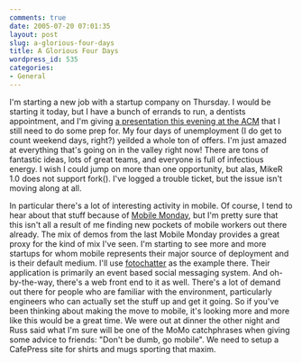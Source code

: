 ```yaml
---
comments: true
date: 2005-07-20 07:01:35
layout: post
slug: a-glorious-four-days
title: A Glorious Four Days
wordpress_id: 535
categories:
- General
---
```


I'm starting a new job with a startup company on Thursday. I would be starting it today, but I have a bunch of errands to run, a dentists appointment, and I'm giving [a presentation this evening at the ACM](http://www.sfbayacm.org/activities.html) that I still need to do some prep for. My four days of unemployment (I do get to count weekend days, right?) yeilded a whole ton of offers. I'm just amazed at everything that's going on in the valley right now! There are tons of fantastic ideas, lots of great teams, and everyone is full of infectious energy. I wish I could jump on more than one opportunity, but alas, MikeR 1.0 does not support fork(). I've logged a trouble ticket, but the issue isn't moving along at all.

In particular there's a lot of interesting activity in mobile. Of course, I tend to hear about that stuff because of [Mobile Monday](http://www.mobilemonday.com), but I'm pretty sure that this isn't all a result of me finding new pockets of mobile workers out there already. The mix of demos from the last Mobile Monday provides a great proxy for the kind of mix I've seen. I'm starting to see more and more startups for whom mobile represents their major source of deployment and is their default medium. I'll use [fotochatter](http://www.fotochatter.com/) as the example there. Their application is primarily an event based social messaging system. And oh-by-the-way, there's a web front end to it as well. There's a lot of demand out there for people who are familiar with the environment, particularly engineers who can actually set the stuff up and get it going. So if you've been thinking about making the move to mobile, it's looking more and more like this would be a great time. We were out at dinner the other night and Russ said what I'm sure will be one of the MoMo catchphrases when giving some advice to friends: "Don't be dumb, go mobile". We need to setup a CafePress site for shirts and mugs sporting that maxim.
